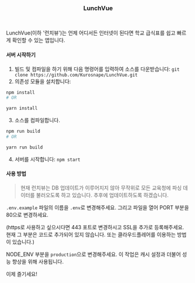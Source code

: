 <p align="center">
  <h3 align="center">LunchVue</h3>
</p>
<br>

LunchVue(이하 '런치뷰')는 언제 어디서든 인터넷이 된다면 학교 급식표를 쉽고 빠르게 확인할 수 있는 앱입니다.

#### 서버 시작하기

 1. 빌드 및 컴파일을 하기 위해 다음 명령어를 입력하여 소스를 다운받습니다:
 `git clone https://github.com/Kurosnape/LunchVue.git`
 2. 의존성 모듈을 설치합니다:

 ```bash
 npm install
 # OR

 yarn install
 ```

 3. 소스를 컴파일합니다.

 ```bash
 npm run build
 # OR

 yarn run build
 ```

 4. 서버를 시작합니다:
 `npm start`

#### 사용 방법

> 현재 런치뷰는 DB 업데이트가 이루어지지 않아 무작위로 모든 교육청에 파싱 데이터를 불러오도록 하고 있습니다. 추후에 업데이트하도록 하겠습니다.

`.env.example` 파일의 이름을 `.env`로 변경해주세요. 그리고 파일을 열어 PORT 부분을 80으로 변경하세요.

(https로 사용하고 싶으시다면 443 포트로 변경하시고 SSL을 추가로 등록해주세요. 현재 그 부분은 코드로 추가되어 있지 않습니다. 또는 클라우드플레어를 이용하는 방법이 있습니다.)

NODE_ENV 부분을 `production`으로 변경해주세요. 이 작업은 캐시 설정과 더불어 성능 향상을 위해 사용됩니다.

이제 즐기세요!
